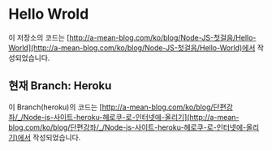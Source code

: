 # Hello Wrold
이 저장소의 코드는
[http://a-mean-blog.com/ko/blog/Node-JS-첫걸음/Hello-World](http://a-mean-blog.com/ko/blog/Node-JS-첫걸음/Hello-World)에서 작성되었습니다.
<br>
## 현재 Branch: Heroku
이 Branch(heroku)의 코드는
[http://a-mean-blog.com/ko/blog/단편강좌/_/Node-js-사이트-heroku-헤로쿠-로-인터넷에-올리기](http://a-mean-blog.com/ko/blog/단편강좌/_/Node-js-사이트-heroku-헤로쿠-로-인터넷에-올리기)에서 작성되었습니다.
<br>
